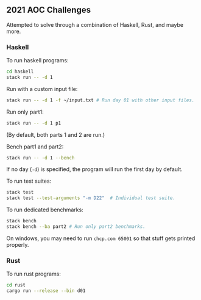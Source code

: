 ## 2021 AOC Challenges

Attempted to solve through a combination of Haskell, Rust, and maybe more.

### Haskell
To run haskell programs:
```sh
cd haskell
stack run -- -d 1
```

Run with a custom input file:
```sh
stack run -- -d 1 -f ~/input.txt # Run day 01 with other input files.
```

Run only part1:
```sh
stack run -- -d 1 p1
```

(By default, both parts 1 and 2 are run.)

Bench part1 and part2:
```sh
stack run -- -d 1 --bench
```

If no day (`-d`) is specified, the program will run the first day by default.

To run test suites:
```sh
stack test
stack test --test-arguments "-m D22"  # Individual test suite.
```

To run dedicated benchmarks:
```sh
stack bench
stack bench --ba part2 # Run only part2 benchmarks.
```

On windows, you may need to run `chcp.com 65001` so that stuff gets printed properly.

<!-- N.B. Haskell Stack will [compile all executables in one go](https://github.com/commercialhaskell/stack/issues/1406), so it may be a bit slow. To speed up compilation, comment the unneeded executables in package.yaml. -->

### Rust
To run rust programs:

```sh
cd rust
cargo run --release --bin d01
```
